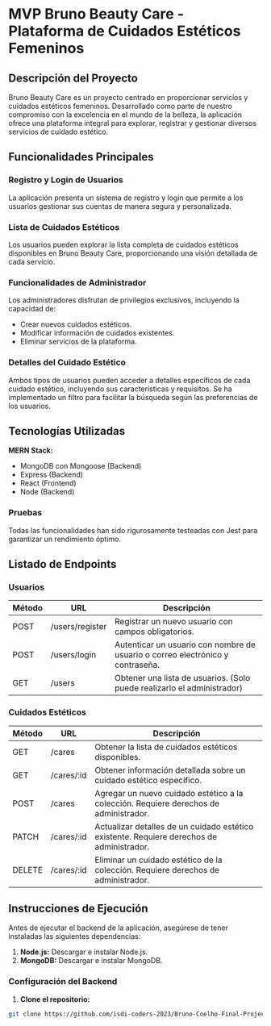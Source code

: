 # MVP Bruno Beauty Care - Plataforma de Cuidados Estéticos Femeninos

## Descripción del Proyecto

Bruno Beauty Care es un proyecto centrado en proporcionar servicios y cuidados estéticos femeninos. Desarrollado como parte de nuestro compromiso con la excelencia en el mundo de la belleza, la aplicación ofrece una plataforma integral para explorar, registrar y gestionar diversos servicios de cuidado estético.

## Funcionalidades Principales

### Registro y Login de Usuarios

La aplicación presenta un sistema de registro y login que permite a los usuarios gestionar sus cuentas de manera segura y personalizada.

### Lista de Cuidados Estéticos

Los usuarios pueden explorar la lista completa de cuidados estéticos disponibles en Bruno Beauty Care, proporcionando una visión detallada de cada servicio.

### Funcionalidades de Administrador

Los administradores disfrutan de privilegios exclusivos, incluyendo la capacidad de:

- Crear nuevos cuidados estéticos.
- Modificar información de cuidados existentes.
- Eliminar servicios de la plataforma.

### Detalles del Cuidado Estético

Ambos tipos de usuarios pueden acceder a detalles específicos de cada cuidado estético, incluyendo sus características y requisitos. Se ha implementado un filtro para facilitar la búsqueda según las preferencias de los usuarios.

## Tecnologías Utilizadas

**MERN Stack:**

- MongoDB con Mongoose (Backend)
- Express (Backend)
- React (Frontend)
- Node (Backend)

### Pruebas

Todas las funcionalidades han sido rigurosamente testeadas con Jest para garantizar un rendimiento óptimo.

## Listado de Endpoints

### Usuarios

| Método | URL             | Descripción                                                                    |
| ------ | --------------- | ------------------------------------------------------------------------------ |
| POST   | /users/register | Registrar un nuevo usuario con campos obligatorios.                            |
| POST   | /users/login    | Autenticar un usuario con nombre de usuario o correo electrónico y contraseña. |
| GET    | /users          | Obtener una lista de usuarios. (Solo puede realizarlo el administrador)        |

### Cuidados Estéticos

| Método | URL        | Descripción                                                                               |
| ------ | ---------- | ----------------------------------------------------------------------------------------- |
| GET    | /cares     | Obtener la lista de cuidados estéticos disponibles.                                       |
| GET    | /cares/:id | Obtener información detallada sobre un cuidado estético específico.                       |
| POST   | /cares     | Agregar un nuevo cuidado estético a la colección. Requiere derechos de administrador.     |
| PATCH  | /cares/:id | Actualizar detalles de un cuidado estético existente. Requiere derechos de administrador. |
| DELETE | /cares/:id | Eliminar un cuidado estético de la colección. Requiere derechos de administrador.         |

## Instrucciones de Ejecución

Antes de ejecutar el backend de la aplicación, asegúrese de tener instaladas las siguientes dependencias:

1. **Node.js:** Descargar e instalar Node.js.
2. **MongoDB:** Descargar e instalar MongoDB.

### Configuración del Backend

1. **Clone el repositorio:**

```bash
git clone https://github.com/isdi-coders-2023/Bruno-Coelho-Final-Project-back-202309-mad
```
